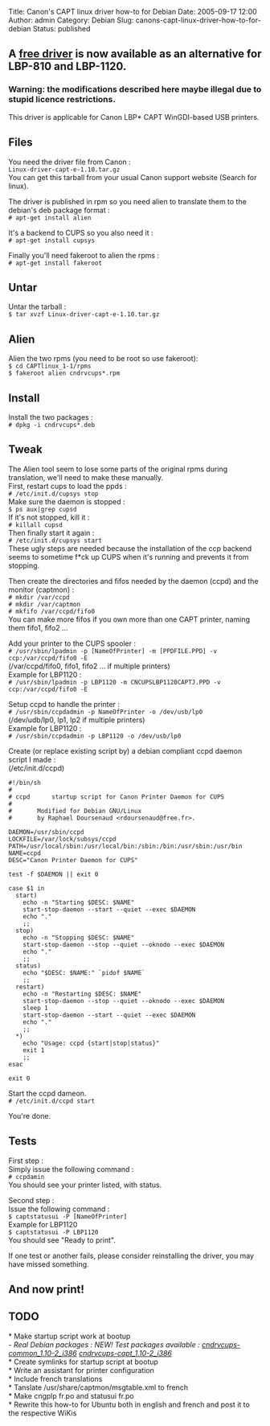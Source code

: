 Title:  Canon's CAPT linux driver how-to for Debian
Date: 2005-09-17 12:00
Author: admin
Category: Debian
Slug: canons-capt-linux-driver-how-to-for-debian
Status: published

A [free driver](http://www.boichat.ch/nicolas/capt/) is now available as an alternative for LBP-810 and LBP-1120.
-----------------------------------------------------------------------------------------------------------------

### Warning: the modifications described here maybe illegal due to stupid licence restrictions.

This driver is applicable for Canon LBP\* CAPT WinGDI-based USB
printers.

Files
-----

You need the driver file from Canon :  
` Linux-driver-capt-e-1.10.tar.gz `  
You can get this tarball from your usual Canon support website (Search
for linux).

The driver is published in rpm so you need alien to translate them to
the debian's deb package format :  
` # apt-get install alien `

It's a backend to CUPS so you also need it :  
` # apt-get install cupsys `

Finally you'll need fakeroot to alien the rpms :  
` # apt-get install fakeroot `

Untar
-----

Untar the tarball :  
` $ tar xvzf Linux-driver-capt-e-1.10.tar.gz `

Alien
-----

Alien the two rpms (you need to be root so use fakeroot):  
` $ cd CAPTlinux_1-1/rpms `  
` $ fakeroot alien cndrvcups*.rpm `

Install
-------

Install the two packages :  
` # dpkg -i cndrvcups*.deb `

Tweak
-----

The Alien tool seem to lose some parts of the original rpms during
translation, we'll need to make these manually.  
First, restart cups to load the ppds :  
` # /etc/init.d/cupsys stop `  
Make sure the daemon is stopped :  
` $ ps aux|grep cupsd `  
If it's not stopped, kill it :  
` # killall cupsd `  
Then finally start it again :  
` # /etc/init.d/cupsys start `  
These ugly steps are needed because the installation of the ccp backend
seems to sometime f\*ck up CUPS when it's running and prevents it from
stopping.

Then create the directories and fifos needed by the daemon (ccpd) and
the monitor (captmon) :  
` # mkdir /var/ccpd `  
` # mkdir /var/captmon `  
` # mkfifo /var/ccpd/fifo0 `  
You can make more fifos if you own more than one CAPT printer, naming
them fifo1, fifo2 ...

Add your printer to the CUPS spooler :  
` # /usr/sbin/lpadmin -p [NameOfPrinter] -m [PPDFILE.PPD] -v ccp:/var/ccpd/fifo0 -E `  
(/var/ccpd/fifo0, fifo1, fifo2 ... if multiple printers)  
Example for LBP1120 :  
` # /usr/sbin/lpadmin -p LBP1120 -m CNCUPSLBP1120CAPTJ.PPD -v ccp:/var/ccpd/fifo0 -E `

Setup ccpd to handle the printer :  
` # /usr/sbin/ccpdadmin -p NameOfPrinter -o /dev/usb/lp0 `  
(/dev/udb/lp0, lp1, lp2 if multiple printers)  
Example for LBP1120 :  
` # /usr/sbin/ccpdadmin -p LBP1120 -o /dev/usb/lp0 `

Create (or replace existing script by) a debian compliant ccpd daemon
script I made :  
(/etc/init.d/ccpd)

    #!/bin/sh
    #
    # ccpd      startup script for Canon Printer Daemon for CUPS
    #
    #       Modified for Debian GNU/Linux
    #       by Raphael Doursenaud <rdoursenaud@free.fr>.

    DAEMON=/usr/sbin/ccpd
    LOCKFILE=/var/lock/subsys/ccpd
    PATH=/usr/local/sbin:/usr/local/bin:/sbin:/bin:/usr/sbin:/usr/bin
    NAME=ccpd
    DESC="Canon Printer Daemon for CUPS"

    test -f $DAEMON || exit 0

    case $1 in
      start)
        echo -n "Starting $DESC: $NAME"
        start-stop-daemon --start --quiet --exec $DAEMON
        echo "."
        ;;
      stop)
        echo -n "Stopping $DESC: $NAME"
        start-stop-daemon --stop --quiet --oknodo --exec $DAEMON
        echo "."
        ;;
      status)
        echo "$DESC: $NAME:" `pidof $NAME`
        ;;
      restart)
        echo -n "Restarting $DESC: $NAME"
        start-stop-daemon --stop --quiet --oknodo --exec $DAEMON
        sleep 1
        start-stop-daemon --start --quiet --exec $DAEMON
        echo "."
        ;;
      *)
        echo "Usage: ccpd {start|stop|status}"
        exit 1
        ;;
    esac

    exit 0

Start the ccpd dameon.  
` # /etc/init.d/ccpd start `

You're done.

Tests
-----

First step :  
Simply issue the following command :  
` # ccpdamin `  
You should see your printer listed, with status.

Second step :  
Issue the following command :  
` $ captstatusui -P [NameOfPrinter] `  
Example for LBP1120  
` $ captstatusui -P LBP1120 `  
You should see "Ready to print".

If one test or another fails, please consider reinstalling the driver,
you may have missed something.

And now print!
--------------

TODO
----

\* Make startup script work at bootup  
*- Real Debian packages : NEW! Test packages available :
[cndrvcups-common\_1.10-2\_i386](http://raphael.doursenaud.fr/wp-content/uploads/cndrvcups-common_1.10-2_i386.deb)
[cndrvcups-capt\_1.10-2\_i386](http://raphael.doursenaud.fr/wp-content/uploads/cndrvcups-capt_1.10-2_i386.deb)*  
\* Create symlinks for startup script at bootup  
\* Write an assistant for printer configuration  
\* Include french translations  
\* Tanslate /usr/share/captmon/msgtable.xml to french  
\* Make cngplp fr.po and statusui fr.po  
\* Rewrite this how-to for Ubuntu both in english and french and post it
to the respective WiKis
